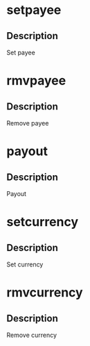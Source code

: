 <h1 class="contract">setpayee</h1>

## Description

Set payee


<h1 class="contract">rmvpayee</h1>

## Description

Remove payee

<h1 class="contract">payout</h1>

## Description

Payout

<h1 class="contract">setcurrency</h1>

## Description

Set currency

<h1 class="contract">rmvcurrency</h1>

## Description

Remove currency
